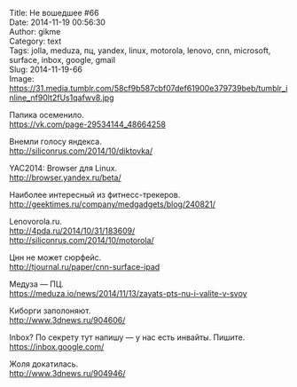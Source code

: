 Title: Не вошедшее #66  
Date: 2014-11-19 00:56:30  
Author: gikme  
Category: text  
Tags: jolla, meduza, пц, yandex, linux, motorola, lenovo, cnn, microsoft, surface, inbox, google, gmail  
Slug: 2014-11-19-66  
Image: https://31.media.tumblr.com/58cf9b587cbf07def61900e379739beb/tumblr_inline_nf90lt2fUs1qafwv8.jpg

Папика осеменило.  
<https://vk.com/page-29534144_48664258>

Внемли голосу яндекса.  
<http://siliconrus.com/2014/10/diktovka/>

YAC2014: Browser для Linux.  
<http://browser.yandex.ru/beta/>

Наиболее интересный из фитнесс-трекеров.  
<http://geektimes.ru/company/medgadgets/blog/240821/>

Lenovorola.ru.  
<http://4pda.ru/2014/10/31/183609/>  
<http://siliconrus.com/2014/10/motorola/>

Цнн не может сюрфейс.  
<http://tjournal.ru/paper/cnn-surface-ipad>

Медуза — ПЦ.  
<https://meduza.io/news/2014/11/13/zayats-pts-nu-i-valite-v-svoy>

Киборги заполоняют.  
<http://www.3dnews.ru/904606/>

Inbox? По секрету тут напишу — у нас есть инвайты. Пишите.  
<https://inbox.google.com/>

Жоля докатилась.  
<http://www.3dnews.ru/904946/>


